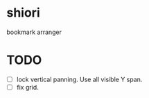shiori
======

bookmark arranger

TODO
====

- [ ] lock vertical panning. Use all visible Y span.
- [ ] fix grid.

